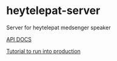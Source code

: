 # heytelepat-server
Server for heytelepat medsenger speaker

[API DOCS](docs.md)

[Tutorial to run into production](https://github.com/mitchtabian/HOWTO-django-channels-daphne)
